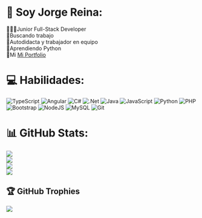 # 👋 Soy Jorge Reina:
👨🏻‍💻Junior Full-Stack Developer<br>
🔎Buscando trabajo<br>
📖Autodidacta y trabajador en equipo<br>
💭Aprendiendo Python<br>
📗Mi [Mi Portfolio](https://jorgereinadev.vercel.app/home)


# 💻 Habilidades:
![TypeScript](https://img.shields.io/badge/typescript-%23007ACC.svg?style=for-the-badge&logo=typescript&logoColor=white) ![Angular](https://img.shields.io/badge/angular-%23DD0031.svg?style=for-the-badge&logo=angular&logoColor=white) ![C#](https://img.shields.io/badge/c%23-%23239120.svg?style=for-the-badge&logo=csharp&logoColor=white) ![.Net](https://img.shields.io/badge/.NET-5C2D91?style=for-the-badge&logo=.net&logoColor=white) ![Java](https://img.shields.io/badge/java-%23ED8B00.svg?style=for-the-badge&logo=openjdk&logoColor=white) ![JavaScript](https://img.shields.io/badge/javascript-%23323330.svg?style=for-the-badge&logo=javascript&logoColor=%23F7DF1E) ![Python](https://img.shields.io/badge/python-3670A0?style=for-the-badge&logo=python&logoColor=ffdd54) ![PHP](https://img.shields.io/badge/php-%23777BB4.svg?style=for-the-badge&logo=php&logoColor=white) ![Bootstrap](https://img.shields.io/badge/bootstrap-%238511FA.svg?style=for-the-badge&logo=bootstrap&logoColor=white) ![NodeJS](https://img.shields.io/badge/node.js-6DA55F?style=for-the-badge&logo=node.js&logoColor=white) ![MySQL](https://img.shields.io/badge/mysql-4479A1.svg?style=for-the-badge&logo=mysql&logoColor=white) ![Git](https://img.shields.io/badge/git-%23F05033.svg?style=for-the-badge&logo=git&logoColor=white)
# 📊 GitHub Stats:
![](https://github-readme-stats.vercel.app/api?username=JorgeReina&theme=radical&hide_border=false&include_all_commits=false&count_private=false)<br/>
![](https://github-readme-stats.vercel.app/api?username=JorgeReina&show_icons=true&theme=radical)<br/>
![](https://github-readme-streak-stats.herokuapp.com/?user=JorgeReina&theme=radical&hide_border=false)<br/>
![](https://github-readme-stats.vercel.app/api/top-langs/?username=JorgeReina&theme=radical&hide_border=false&include_all_commits=false&count_private=false&layout=compact)
## 🏆 GitHub Trophies
![](https://github-profile-trophy.vercel.app/?username=JorgeReina&theme=radical&no-frame=true&no-bg=false&margin-w=4)
